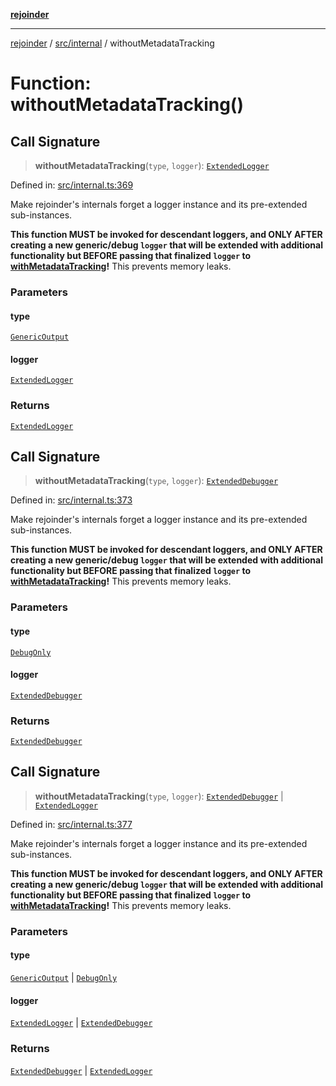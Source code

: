 [**rejoinder**](../../../README.md)

***

[rejoinder](../../../README.md) / [src/internal](../README.md) / withoutMetadataTracking

# Function: withoutMetadataTracking()

## Call Signature

> **withoutMetadataTracking**(`type`, `logger`): [`ExtendedLogger`](../interfaces/ExtendedLogger.md)

Defined in: [src/internal.ts:369](https://github.com/Xunnamius/rejoinder/blob/03e489ef814eb76375bd7c5b909232208414323d/src/internal.ts#L369)

Make rejoinder's internals forget a logger instance and its pre-extended
sub-instances.

**This function MUST be invoked for descendant loggers, and ONLY AFTER
creating a new generic/debug `logger` that will be extended with additional
functionality but BEFORE passing that finalized `logger` to
[withMetadataTracking](withMetadataTracking.md)!** This prevents memory leaks.

### Parameters

#### type

[`GenericOutput`](../enumerations/LoggerType.md#genericoutput)

#### logger

[`ExtendedLogger`](../interfaces/ExtendedLogger.md)

### Returns

[`ExtendedLogger`](../interfaces/ExtendedLogger.md)

## Call Signature

> **withoutMetadataTracking**(`type`, `logger`): [`ExtendedDebugger`](../../interfaces/ExtendedDebugger.md)

Defined in: [src/internal.ts:373](https://github.com/Xunnamius/rejoinder/blob/03e489ef814eb76375bd7c5b909232208414323d/src/internal.ts#L373)

Make rejoinder's internals forget a logger instance and its pre-extended
sub-instances.

**This function MUST be invoked for descendant loggers, and ONLY AFTER
creating a new generic/debug `logger` that will be extended with additional
functionality but BEFORE passing that finalized `logger` to
[withMetadataTracking](withMetadataTracking.md)!** This prevents memory leaks.

### Parameters

#### type

[`DebugOnly`](../enumerations/LoggerType.md#debugonly)

#### logger

[`ExtendedDebugger`](../../interfaces/ExtendedDebugger.md)

### Returns

[`ExtendedDebugger`](../../interfaces/ExtendedDebugger.md)

## Call Signature

> **withoutMetadataTracking**(`type`, `logger`): [`ExtendedDebugger`](../../interfaces/ExtendedDebugger.md) \| [`ExtendedLogger`](../interfaces/ExtendedLogger.md)

Defined in: [src/internal.ts:377](https://github.com/Xunnamius/rejoinder/blob/03e489ef814eb76375bd7c5b909232208414323d/src/internal.ts#L377)

Make rejoinder's internals forget a logger instance and its pre-extended
sub-instances.

**This function MUST be invoked for descendant loggers, and ONLY AFTER
creating a new generic/debug `logger` that will be extended with additional
functionality but BEFORE passing that finalized `logger` to
[withMetadataTracking](withMetadataTracking.md)!** This prevents memory leaks.

### Parameters

#### type

[`GenericOutput`](../enumerations/LoggerType.md#genericoutput) | [`DebugOnly`](../enumerations/LoggerType.md#debugonly)

#### logger

[`ExtendedLogger`](../interfaces/ExtendedLogger.md) | [`ExtendedDebugger`](../../interfaces/ExtendedDebugger.md)

### Returns

[`ExtendedDebugger`](../../interfaces/ExtendedDebugger.md) \| [`ExtendedLogger`](../interfaces/ExtendedLogger.md)
